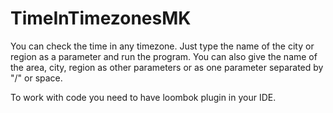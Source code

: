 # TimeInTimezonesMK
You can check the time in any timezone.
Just type the name of the city or region as a parameter and run the program. 
You can also give the name of the area, city, region as other parameters or as one parameter separated by "/" or space. 

To work with code you need to have loombok plugin in your IDE. 
